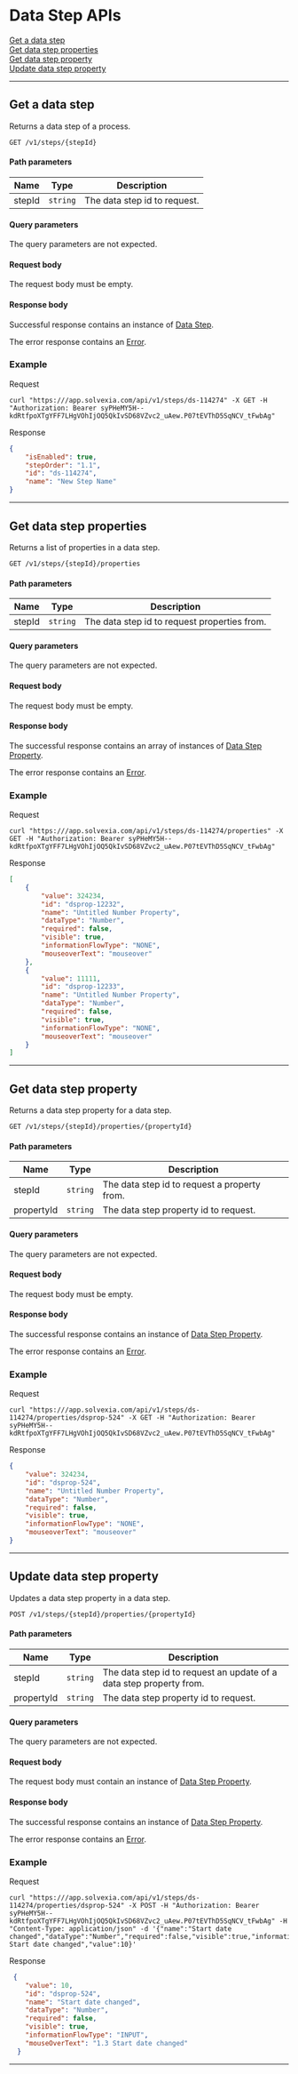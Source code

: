 # Data Step APIs

[Get a data step](#get-a-data-step)  
[Get data step properties](#get-data-step-properties)  
[Get data step property](#get-data-step-property)  
[Update data step property](#update-data-step-property)

---

## Get a data step

Returns a data step of a process.

```apacheconfig
GET /v1/steps/{stepId}
```

#### Path parameters

| Name | Type | Description |
| ------------- |------------- | -------------|
| stepId | `string` | The data step id to request. |

#### Query parameters
The query parameters are not expected.

#### Request body

The request body must be empty.

#### Response body
Successful response contains an instance of [Data Step](../steps/datastep_schemas.md/#data-step).

The error response contains an [Error](../response_codes.md).

### Example

Request

```shell
curl "https:///app.solvexia.com/api/v1/steps/ds-114274" -X GET -H "Authorization: Bearer syPHeMY5H--kdRtfpoXTgYFF7LHgVOhIjOQ5QkIvSD68VZvc2_uAew.P07tEVThD5SqNCV_tFwbAg"
```

Response

```json
{
    "isEnabled": true,
    "stepOrder": "1.1",
    "id": "ds-114274",
    "name": "New Step Name"
}
```
---

## Get data step properties

Returns a list of properties in a data step.

```apacheconfig
GET /v1/steps/{stepId}/properties
```

#### Path parameters

| Name | Type | Description |
| ------------- |------------- | -------------|
| stepId | `string` | The data step id to request properties from. |

#### Query parameters
The query parameters are not expected.

#### Request body

The request body must be empty.

#### Response body
The successful response contains an array of instances of [Data Step Property](./datastep_schemas.md/#data-step-property).

The error response contains an [Error](../response_codes.md).

### Example

Request

```shell
curl "https:///app.solvexia.com/api/v1/steps/ds-114274/properties" -X GET -H "Authorization: Bearer syPHeMY5H--kdRtfpoXTgYFF7LHgVOhIjOQ5QkIvSD68VZvc2_uAew.P07tEVThD5SqNCV_tFwbAg"
```

Response

```json
[
    {
        "value": 324234,
        "id": "dsprop-12232",
        "name": "Untitled Number Property",
        "dataType": "Number",
        "required": false,
        "visible": true,
        "informationFlowType": "NONE",
        "mouseoverText": "mouseover"
    },
    {
        "value": 11111,
        "id": "dsprop-12233",
        "name": "Untitled Number Property",
        "dataType": "Number",
        "required": false,
        "visible": true,
        "informationFlowType": "NONE",
        "mouseoverText": "mouseover"
    }
]
```
---

## Get data step property

Returns a data step property for a data step.

```apacheconfig
GET /v1/steps/{stepId}/properties/{propertyId}
```

#### Path parameters

| Name | Type | Description |
| ------------- |------------- | -------------|
| stepId | `string` | The data step id to request a property from. |
| propertyId | `string` | The data step property id to request. |

#### Query parameters
The query parameters are not expected.

#### Request body

The request body must be empty.

#### Response body
The successful response contains an instance of [Data Step Property](#./datastep_schemas.md/#data-step-property).

The error response contains an [Error](../response_codes.md).

### Example

Request

```shell
curl "https:///app.solvexia.com/api/v1/steps/ds-114274/properties/dsprop-524" -X GET -H "Authorization: Bearer syPHeMY5H--kdRtfpoXTgYFF7LHgVOhIjOQ5QkIvSD68VZvc2_uAew.P07tEVThD5SqNCV_tFwbAg"
```

Response

```json
{
    "value": 324234,
    "id": "dsprop-524",
    "name": "Untitled Number Property",
    "dataType": "Number",
    "required": false,
    "visible": true,
    "informationFlowType": "NONE",
    "mouseoverText": "mouseover"
}
```
---

## Update data step property

Updates a data step property in a data step.

```apacheconfig
POST /v1/steps/{stepId}/properties/{propertyId}
```

#### Path parameters

| Name | Type | Description |
| ------------- |------------- | -------------|
| stepId | `string` | The data step id to request an update of a data step property from. |
| propertyId | `string` | The data step property id to request. |

#### Query parameters
The query parameters are not expected.

#### Request body
The request body must contain an instance of [Data Step Property](#./datastep_schemas.md/#data-step-property).

#### Response body
The successful response contains an instance of [Data Step Property](#./datastep_schemas.md/#data-step-property).

The error response contains an [Error](../response_codes.md).

### Example

Request

```shell
curl "https:///app.solvexia.com/api/v1/steps/ds-114274/properties/dsprop-524" -X POST -H "Authorization: Bearer syPHeMY5H--kdRtfpoXTgYFF7LHgVOhIjOQ5QkIvSD68VZvc2_uAew.P07tEVThD5SqNCV_tFwbAg" -H "Content-Type: application/json" -d '{"name":"Start date changed","dataType":"Number","required":false,"visible":true,"informationFlowType":"INPUT","mouseOverText":"1.3 Start date changed","value":10}'
```

Response

```json
 {
    "value": 10,
    "id": "dsprop-524",
    "name": "Start date changed",
    "dataType": "Number",
    "required": false,
    "visible": true,
    "informationFlowType": "INPUT",
    "mouseOverText": "1.3 Start date changed"
  }
```
---